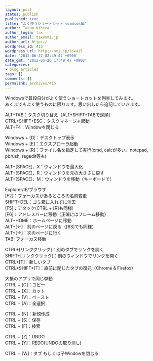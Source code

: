 ```yaml
---
layout: post
status: publish
published: true
title: "よく使うショートカット windows編"
author: Takuo Kihira
author_login: tax
author_email: tax@nmi.jp
author_url: http://
wordpress_id: 415
wordpress_url: http://nmi.jp/?p=415
date: '2012-06-27 02:49:47 +0900'
date_gmt: '2012-06-26 17:49:47 +0900'
categories:
- blog articles
tags: []
comments: []
permalink: archives/415
---
```

<p>Windowsで普段自分がよく使うショートカットを列挙してみます。<br />
あくまでもよく使うものに限ります。思い出したら追記していきます。</p>
<p>ALT+TAB：タスク切り替え（ALT+SHIFT+TABで逆順）<br />
CTRL+SHIFT+ESC：タスクマネージャ起動<br />
ALT+F4：Windowを閉じる</p>
<p>Windows + [D]：デスクトップ表示<br />
Windows + [E]：エクスプローラ起動<br />
Windows + [R]：ファイル名を指定して実行(cmd, calcが多い。notepad, pbrush, regedit等も)</p>
<p>ALT+[SPACE]、X：ウィンドウを最大化<br />
ALT+[SPACE]、R：ウィンドウを元の大きさに戻す<br />
ALT+[SPACE]、M：ウィンドウを移動（キーボードで）</p>
<p>Explorer/IE/ブラウザ<br />
[F2]：フォーカスがあるところの名前変更<br />
SHIFT+DEL：ゴミ箱に入れずに消去<br />
[F5]：アタック(CTRL + [R]も同様)<br />
[F6]：アドレスバーに移動（正確にはフレーム移動）<br />
ALT+HOME：ホームページに移動<br />
ALT+[←]：前のページに戻る（[BS]でも同様）<br />
ALT+[→]：次のページに行く<br />
TAB: フォーカス移動</p>
<p>CTRL+[リンククリック]：別のタブでリンクを開く<br />
SHIFT+[リンククリック]：別のウィンドウでリンクを開く<br />
CTRL+[T]：新しいタブ<br />
CTRL+SHIFT+[T]：直前に閉じたタブの復元（Chrome & Firefox）</p>
<p>大抵のアプリで同じ挙動<br />
CTRL + [C]：コピー<br />
CTRL + [X]：カット<br />
CTRL + [V]：ペースト<br />
CTRL + [A]：全選択</p>
<p>CTRL + [N]：新規作成<br />
CTRL + [S]：保存<br />
CTRL + [F]：検索</p>
<p>CTRL + [Z]：UNDO<br />
CTRL + [Y]：REDO(UNDOの取り消し)</p>
<p>CTRL + [W]：タブ もしくは子Windowを閉じる</p>
